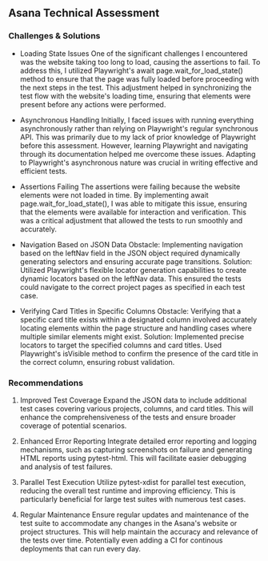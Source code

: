 ## Asana Technical Assessment 

### Challenges & Solutions
- Loading State Issues
One of the significant challenges I encountered was the website taking too long to load, causing the assertions to fail. To address this, I utilized Playwright's await page.wait_for_load_state() method to ensure that the page was fully loaded before proceeding with the next steps in the test. This adjustment helped in synchronizing the test flow with the website's loading time, ensuring that elements were present before any actions were performed.

- Asynchronous Handling
Initially, I faced issues with running everything asynchronously rather than relying on Playwright's regular synchronous API. This was primarily due to my lack of prior knowledge of Playwright before this assessment. However, learning Playwright and navigating through its documentation helped me overcome these issues. Adapting to Playwright's asynchronous nature was crucial in writing effective and efficient tests.

- Assertions Failing
The assertions were failing because the website elements were not loaded in time. By implementing await page.wait_for_load_state(), I was able to mitigate this issue, ensuring that the elements were available for interaction and verification. This was a critical adjustment that allowed the tests to run smoothly and accurately.

- Navigation Based on JSON Data
Obstacle: Implementing navigation based on the leftNav field in the JSON object required dynamically generating selectors and ensuring accurate page transitions.
Solution: Utilized Playwright's flexible locator generation capabilities to create dynamic locators based on the leftNav data. This ensured the tests could navigate to the correct project pages as specified in each test case.

- Verifying Card Titles in Specific Columns
Obstacle: Verifying that a specific card title exists within a designated column involved accurately locating elements within the page structure and handling cases where multiple similar elements might exist.
Solution: Implemented precise locators to target the specified columns and card titles. Used Playwright's isVisible method to confirm the presence of the card title in the correct column, ensuring robust validation.

### Recommendations
1. Improved Test Coverage
Expand the JSON data to include additional test cases covering various projects, columns, and card titles. This will enhance the comprehensiveness of the tests and ensure broader coverage of potential scenarios.

2. Enhanced Error Reporting
Integrate detailed error reporting and logging mechanisms, such as capturing screenshots on failure and generating HTML reports using pytest-html. This will facilitate easier debugging and analysis of test failures.

3. Parallel Test Execution
Utilize pytest-xdist for parallel test execution, reducing the overall test runtime and improving efficiency. This is particularly beneficial for large test suites with numerous test cases.

4. Regular Maintenance
Ensure regular updates and maintenance of the test suite to accommodate any changes in the Asana's website or project structures. This will help maintain the accuracy and relevance of the tests over time. Potentially even adding a CI for continous deployments that can run every day.